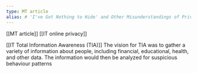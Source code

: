 ```yaml
---
type: MT article
alias: # 'I've Got Nothing to Hide' and Other Misunderstandings of Privacy
---
```

 
[[MT article]]
[[IT online privacy]]

[[IT Total Information Awareness (TIA)]]
The vision for TIA was to gather a variety of information about people, including financial, educational, health, and other data. The information would then be analyzed for suspicious behaviour patterns



